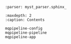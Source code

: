 ```{include} ../README.md
:parser: myst_parser.sphinx_
```

```{toctree}
:maxdepth: 2
:caption: Contents

mqpipeline-config
mqpipeline-pipeline
mqpipeline-app
```
